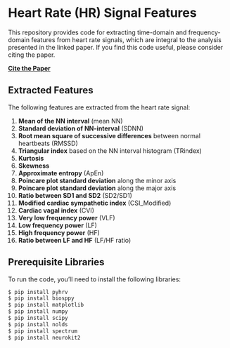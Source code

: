 # Heart Rate (HR) Signal Features

This repository provides code for extracting time-domain and frequency-domain features from heart rate signals, which are integral to the analysis presented in the linked paper. If you find this code useful, please consider citing the paper.

[**Cite the Paper**](https://ieeexplore.ieee.org/abstract/document/10782021)

## Extracted Features

The following features are extracted from the heart rate signal:

1. **Mean of the NN interval** (mean NN)
2. **Standard deviation of NN-interval** (SDNN)
3. **Root mean square of successive differences** between normal heartbeats (RMSSD)
4. **Triangular index** based on the NN interval histogram (TRindex)
5. **Kurtosis**
6. **Skewness**
7. **Approximate entropy** (ApEn)
8. **Poincare plot standard deviation** along the minor axis
9. **Poincare plot standard deviation** along the major axis
10. **Ratio between SD1 and SD2** (SD2/SD1)
11. **Modified cardiac sympathetic index** (CSI_Modified)
12. **Cardiac vagal index** (CVI)
13. **Very low frequency power** (VLF)
14. **Low frequency power** (LF)
15. **High frequency power** (HF)
16. **Ratio between LF and HF** (LF/HF ratio)

## Prerequisite Libraries

To run the code, you’ll need to install the following libraries:

```bash
$ pip install pyhrv
$ pip install biosppy
$ pip install matplotlib
$ pip install numpy
$ pip install scipy
$ pip install nolds
$ pip install spectrum
$ pip install neurokit2
